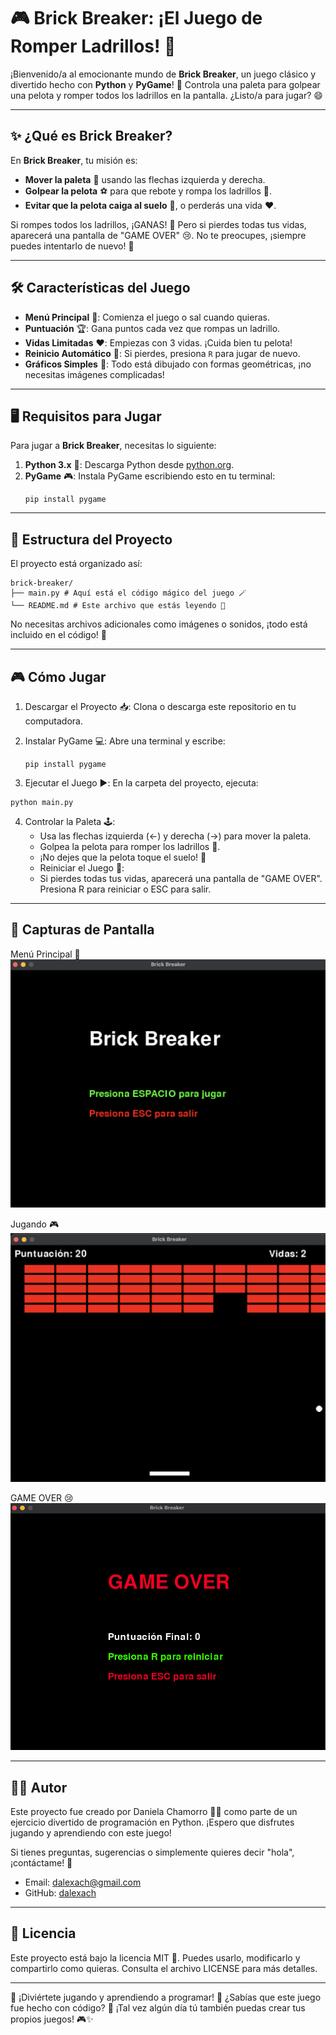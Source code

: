 # 🎮 Brick Breaker: ¡El Juego de Romper Ladrillos! 🚀

¡Bienvenido/a al emocionante mundo de **Brick Breaker**, un juego clásico y divertido hecho con **Python** y **PyGame**! 🌟 Controla una paleta para golpear una pelota y romper todos los ladrillos en la pantalla. ¿Listo/a para jugar? 😄

---

## ✨ ¿Qué es Brick Breaker?

En **Brick Breaker**, tu misión es:

- **Mover la paleta** 🏓 usando las flechas izquierda y derecha.
- **Golpear la pelota** ⚽ para que rebote y rompa los ladrillos 🔴.
- **Evitar que la pelota caiga al suelo** 🚫, o perderás una vida ❤️.

Si rompes todos los ladrillos, ¡GANAS! 🎉 Pero si pierdes todas tus vidas, aparecerá una pantalla de "GAME OVER" 😢. No te preocupes, ¡siempre puedes intentarlo de nuevo! 🔁

---

## 🛠️ Características del Juego

- **Menú Principal** 🎯: Comienza el juego o sal cuando quieras.
- **Puntuación** 🏆: Gana puntos cada vez que rompas un ladrillo.
- **Vidas Limitadas** ❤️: Empiezas con 3 vidas. ¡Cuida bien tu pelota!
- **Reinicio Automático** 🔁: Si pierdes, presiona `R` para jugar de nuevo.
- **Gráficos Simples** 🎨: Todo está dibujado con formas geométricas, ¡no necesitas imágenes complicadas!

---

## 🖥️ Requisitos para Jugar

Para jugar a **Brick Breaker**, necesitas lo siguiente:

1. **Python 3.x** 🐍: Descarga Python desde [python.org](https://www.python.org/).
2. **PyGame** 🎮: Instala PyGame escribiendo esto en tu terminal:
   ```
   pip install pygame
   ```

---

## 📂 Estructura del Proyecto

El proyecto está organizado así:

```
brick-breaker/
├── main.py # Aquí está el código mágico del juego 🪄
└── README.md # Este archivo que estás leyendo 📖
```

No necesitas archivos adicionales como imágenes o sonidos, ¡todo está incluido en el código! 🎉

---

## 🎮 Cómo Jugar

1. Descargar el Proyecto 📥:
   Clona o descarga este repositorio en tu computadora.
2. Instalar PyGame 💻:
   Abre una terminal y escribe:

   ```
   pip install pygame
   ```

3. Ejecutar el Juego ▶️:
   En la carpeta del proyecto, ejecuta:

```
python main.py
```

4. Controlar la Paleta 🕹️:
   - Usa las flechas izquierda (←) y derecha (→) para mover la paleta.
   - Golpea la pelota para romper los ladrillos 🔴.
   - ¡No dejes que la pelota toque el suelo! 🚫
   - Reiniciar el Juego 🔁:
   - Si pierdes todas tus vidas, aparecerá una pantalla de "GAME OVER". Presiona R para reiniciar o ESC para salir.

---

## 📸 Capturas de Pantalla

Menú Principal 🎯
![Menú Principal](./images/main_menu.png)

Jugando 🎮
![Jugando](./images/game.png)

GAME OVER 😢
![Game Over](./images/game_over.png)

---

## 👩‍💻 Autor

Este proyecto fue creado por Daniela Chamorro 👩‍💻 como parte de un ejercicio divertido de programación en Python. ¡Espero que disfrutes jugando y aprendiendo con este juego!

Si tienes preguntas, sugerencias o simplemente quieres decir "hola", ¡contáctame! 📧

- Email: [dalexach@gmail.com](mailto:dalexach@gmail.com)
- GitHub: [dalexach](https://github.com/dalexach)

---

## 📜 Licencia

Este proyecto está bajo la licencia MIT 📝. Puedes usarlo, modificarlo y compartirlo como quieras. Consulta el archivo LICENSE para más detalles.

---

🌟 ¡Diviértete jugando y aprendiendo a programar! 🚀
¿Sabías que este juego fue hecho con código? 🤔 ¡Tal vez algún día tú también puedas crear tus propios juegos! 🎮✨
